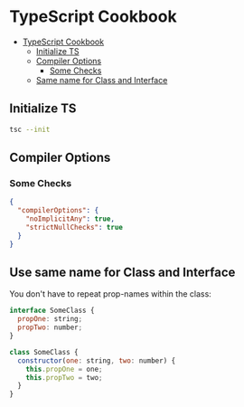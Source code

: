 # TypeScript Cookbook

<!-- @import "[TOC]" {cmd="toc" depthFrom=1 depthTo=6 orderedList=false} -->

<!-- code_chunk_output -->

- [TypeScript Cookbook](#typescript-cookbook)
  - [Initialize TS](#initialize-ts)
  - [Compiler Options](#compiler-options)
    - [Some Checks](#some-checks)
  - [Same name for Class and Interface](#same-name-for-class-and-interface)

<!-- /code_chunk_output -->

## Initialize TS

```bash
tsc --init
```

## Compiler Options

### Some Checks

```json
{
  "compilerOptions": {
    "noImplicitAny": true,
    "strictNullChecks": true
  }
}
```

## Use same name for Class and Interface

You don't have to repeat prop-names within the class:

```javascript
interface SomeClass {
  propOne: string;
  propTwo: number;
}

class SomeClass {
  constructor(one: string, two: number) {
    this.propOne = one;
    this.propTwo = two;
  }
}
```
